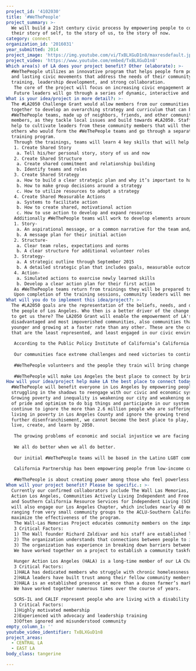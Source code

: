 ```yaml
---
project_id: '4102030'
title: '#WeThePeople'
project_summary: >-
  We will build a 21st century civic process by empowering people to connect
  their story of self, to the story of us, to the story of now.
category: connect
organization_id: '2016031'
year_submitted: 2014
project_image: 'https://img.youtube.com/vi/TxBLXGuD1n8/maxresdefault.jpg'
project_video: 'https://www.youtube.com/embed/TxBLXGuD1n8'
Which area(s) of LA does your project benefit? Other (elaborate): >-
  #WeThePeople utilizes an innovative program that helps people form powerful
  and lasting civic movements that address the needs of their community through
  training, leadership development, and strong collaboration. 
   The core of the project will focus on increasing civic engagement among the County’s most disenfranchised, disadvantaged, & discriminated communities to empower them to interact with, and change their civic, business, and cultural systems and improve the policies and programs that most impact their lives.
   Future leaders will go through a series of dynamic, interactive and life changing trainings and receive support and resources they can use to engage their communities and form #WeThePeople teams to build towards our #LA2050.
What is your idea/project in more detail?: >-
  The #LA2050 Challenge Grant would allow members from our communities to work
  together to develop an overarching strategy and curriculum that can be used by
  #WeThePeople teams, made up of neighbors, friends, and other community
  members, as they tackle local issues and build towards #LA2050. Staff will
  help to cultivate leaders from these community members that will then recruit
  others who would form the #WeThePeople teams and go through a separate
  training program. 
   Through the trainings, teams will learn 4 key skills that will help them develop and carry out their community engagement strategies: 
   1. Create Shared Story
    a. Tell his/her personal story, story of us and now
   2. Create Shared Structure
    a. Create shared commitment and relationship building
    b. Identify teams and roles 
   3. Create Shared Strategy
    a. How to build a clear strategic plan and why it’s important to have one
    b. How to make group decisions around a strategy
    c. How to utilize resources to adopt a strategy
   4. Create Shared Measurable Actions
    a. Systems to facilitate action
    b. How to create shared, motivational action
    c. How to use action to develop and expand resources
   Additionally #WeThePeople teams will work to develop elements around each of the 4 key skills, including:
   1. Story-
    a. An aspirational message, or a common narrative for the team and/or campaign
    b. A message plan for their initial action
   2. Structure- 
    a. Clear team roles, expectations and norms
    b. A clear structure for additional volunteer roles
   3. Strategy-
    a. A strategic outline through September 2015
    b. A detailed strategic plan that includes goals, measurable outcomes, and activities
   4. Action-
    a. Simulated actions to exercise newly learned skills
    b. Develop a clear action plan for their first action
   As #WeThePeople teams return from trainings they will be prepared to implement their first action and motivate their communities to re-engage with their civic environment and demand that their voices be heard. 
   Upon completion of the training sessions, community leaders will meet regularly with their teams and each other to ensure progress and learning is continuous. A system of team reviews and strategy evaluations will be implemented that allows community leaders and teams to constantly address issues that arise and get the assistance and resources they need to successfully accomplish their goals of building a more connected LA2050
What will you do to implement this idea/project?: >-
  The #LA2050 goals are the representation of the beliefs, needs, and desires of
  the people of Los Angeles. Who then is a better driver of the change we need
  to get us there? The LA2050 Grant will enable the empowerment of LA's most
  disadvantaged and most impoverished communities, also communities that are
  younger and growing at a faster rate than any other. These are the communities
  that are the least represented, and least engaged in our civic environment.
   
   According to the Public Policy Institute of California’s California Poverty Measure, 26.9% of Los Angeles County residents are living in poverty and studies show that kids that grow up in poverty are more likely to live in poverty as an adult. If we don’t break this cycle of inequality and poverty now, Los Angeles cannot and will not be the best place to play, connect, live, create, and learn in 2050. We must break the cycle of poverty that is gripping our future NOW by empowering and inspiring those who are most disenfranchised and apathetic. 
   
   Our communities face extreme challenges and need victories to continue the momentum for greater systemic changes. The implementation of #WeThePeople will result in a network of new leaders who already understand from personal experience the challenges poverty presents to communities. They will be equipped with skills and will have opportunities to connect with others facing similar struggles. By strengthening their own leadership and a network of these communities, we will cultivate change makers and build greater civic awareness in our communities. 
   
   #WeThePeople volunteers and the people they train will bring change to our city and to our systems that have been slow to respond to the changing face of LA. Our Leaders and the #WeThePeople teams will create a self-replicating system of empowerment that will cut through the enormous apathy and disillusionment and will instead inspire communities to get involved, identify and solve problems that matter to them, and create an engine that will power LA to 2050. 
   
   #WeThePeople will make Los Angeles the best place to connect by bringing people from different paths of life that are all facing similar challenges together and empowering them with the tools and skills they need to make change.
How will your idea/project help make LA the best place to connect today? In LA2050?: >-
  #WeThePeople will benefit everyone in Los Angeles by empowering people who are
  struggling in the shadows to reengage with our civic and economic systems.
  Growing poverty and inequality is weakening our city and weakening our sense
  of pride and optimism to do big things and participate in our system. If we
  continue to ignore the more than 2.6 million people who are suffering by
  living in poverty in Los Angeles County and ignore the growing trend of
  further disenfranchisement, we cannot become the best place to play, connect,
  live, create, and learn by 2050.
   
   The growing problems of economic and social injustice we are facing reach beyond income levels, geographic boundaries, or racial lines. For many, it is easy to ignore the growing poverty crisis, but it doesn’t make the crisis less real. It doesn’t stop eroding our civic systems and threatening our future. The best way to build the momentum needed to tackle this problem is by building connections across demographics, both social and economic. This will create opportunities for new ideas to flourish and it will force everyone to confront the issues that are putting all of our hopes of a prosperous future at risk. 
   
   We all do better when we all do better. 
   
   Our initial #WeThePeople teams will be based in the Latino LGBT community, the Hunger and Homeless community, immigrants, and in communities of people who are living with a disability. The #WeThePeople teams will utilize the Story of Self, Us, and Now, to build connections between, and inspire our friends, neighbors, and the community of Los Angeles to build a movement for our LA2050.
   
   California Partnership has been empowering people from low-income communities for nearly a decade to engage with their civic environment. Our members are community based organizations representing people from low-income communities who seek progressive change and seek the strategic tools and partners to get it done. Through our collaborative, coalition based structure we have been able to build understanding across a diverse range of people from low-income communities and we are able to connect the diverse range of issues affecting them to a common struggle and create a movement. 
   
   #WeThePeople is about creating power among those who feel powerless. When people have the support, the information and the tools they need to engage they can turn an “I” into “We,” and “Me” into “Us.” This creates a more connected LA.
Whom will your project benefit? Please be specific.: >-
  Currently our confirmed collaborators include The Wall Las Memorias, Hunger
  Action Los Angeles, Communities Actively Living Independent and Free (CALIF)
  and Southern California Resource Services for Independent Living (SCRS-IL.) We
  will also engage our Los Angeles Chapter, which includes nearly 40 members
  ranging from very small community groups to the ACLU-Southern California, to
  maximize the effectiveness of the program. 
   The Wall-Las Memorias Project educates community members on the importance of HIV/AIDS, substance abuse prevention and community building in the LGBT community. 
   3 Critical Factors:
   1) The Wall founder Richard Zaldivar and his staff are established leaders in the community of some of the most impoverished and hardest to reach populations in LA
   2) The organization understands that connections between people to increase awareness and understanding are important catalysts for change. 
   3) The organization has experience in breaking down barriers between communities, and holding cultural events that help deepen our sense of community.
   We have worked together on a project to establish a community taskforce that meets with the Department of Health Services in Los Angeles County. The taskforce has trained community leaders to speak to government officials, to plan actions, and to speak and share stories with media and others. 
   
   Hunger Action Los Angeles (HALA) is a long-time member of our LA Chapter. HALA works to end hunger through advocacy and organizing and is confirmed for this project.
   3 Critical Factors:
   1)HALA has dedicated members who struggle with chronic homelessness and hunger. These dedicated core members have become leaders despite the great challenges they face. 
   2)HALA leaders have built trust among their fellow community members and they are highly aware of issues and policies that work and do not work. 
   3)HALA is an established presence at more than a dozen farmer’s markets where they operate a program called Market Match. This is an important access point to an expanded community and a great opportunity for a #WeThePeople team to work with. 
   We have worked together numerous times over the course of years. 
   
   SCRS-IL and CALIF represent people who are living with a disability and are longtime members of California Partnership and they are confirmed for this project.
   3 Critical Factors:
   1)Highly motivated membership
   2)Experienced with advocacy and leadership training
   3)Often ignored and misunderstood community
empty_column_1: ''
youtube_video_identifier: TxBLXGuD1n8
project_areas:
  - CENTRAL LA
  - EAST LA
body_class: tangerine

---
```

